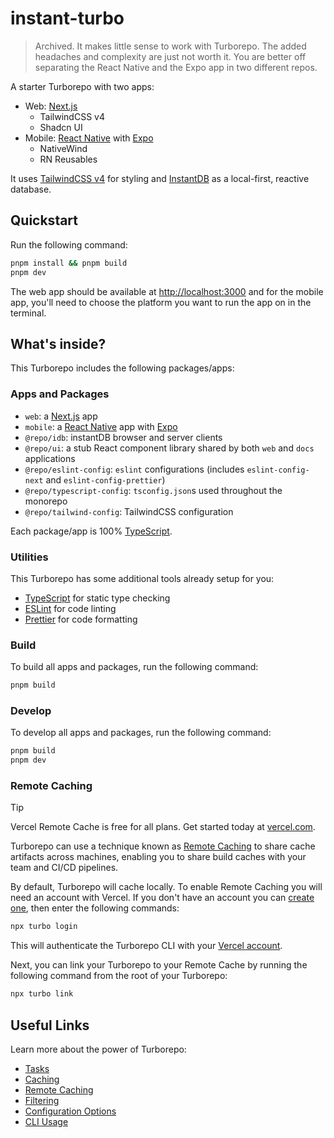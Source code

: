 # instant-turbo

> Archived. It makes little sense to work with Turborepo. The added headaches and complexity are just not worth it. You are better off separating the React Native and the Expo app in two different repos.

A starter Turborepo with two apps:

- Web: [Next.js](https://nextjs.org/)
  - TailwindCSS v4
  - Shadcn UI
- Mobile: [React Native](https://reactnative.dev/) with [Expo](https://expo.dev/)
  - NativeWind
  - RN Reusables

It uses [TailwindCSS v4](https://tailwindcss.com/) for styling and [InstantDB](https://www.instantdb.com/) as a local-first, reactive database.

## Quickstart

Run the following command:

```sh
pnpm install && pnpm build
pnpm dev
```

The web app should be available at [http://localhost:3000](http://localhost:3000) and for the mobile app, you'll need to choose the platform you want to run the app on in the terminal.

## What's inside?

This Turborepo includes the following packages/apps:

### Apps and Packages

- `web`: a [Next.js](https://nextjs.org/) app
- `mobile`: a [React Native](https://reactnative.dev/) app with [Expo](https://expo.dev/)
- `@repo/idb`: instantDB browser and server clients
- `@repo/ui`: a stub React component library shared by both `web` and `docs` applications
- `@repo/eslint-config`: `eslint` configurations (includes `eslint-config-next` and `eslint-config-prettier`)
- `@repo/typescript-config`: `tsconfig.json`s used throughout the monorepo
- `@repo/tailwind-config`: TailwindCSS configuration

Each package/app is 100% [TypeScript](https://www.typescriptlang.org/).

### Utilities

This Turborepo has some additional tools already setup for you:

- [TypeScript](https://www.typescriptlang.org/) for static type checking
- [ESLint](https://eslint.org/) for code linting
- [Prettier](https://prettier.io) for code formatting

### Build

To build all apps and packages, run the following command:

```sh
pnpm build
```

### Develop

To develop all apps and packages, run the following command:

```sh
pnpm build
pnpm dev
```

### Remote Caching

> [!TIP]
> Vercel Remote Cache is free for all plans. Get started today at [vercel.com](https://vercel.com/signup?/signup?utm_source=remote-cache-sdk&utm_campaign=free_remote_cache).

Turborepo can use a technique known as [Remote Caching](https://turbo.build/repo/docs/core-concepts/remote-caching) to share cache artifacts across machines, enabling you to share build caches with your team and CI/CD pipelines.

By default, Turborepo will cache locally. To enable Remote Caching you will need an account with Vercel. If you don't have an account you can [create one](https://vercel.com/signup?utm_source=turborepo-examples), then enter the following commands:

```sh
npx turbo login
```

This will authenticate the Turborepo CLI with your [Vercel account](https://vercel.com/docs/concepts/personal-accounts/overview).

Next, you can link your Turborepo to your Remote Cache by running the following command from the root of your Turborepo:

```sh
npx turbo link
```

## Useful Links

Learn more about the power of Turborepo:

- [Tasks](https://turbo.build/repo/docs/core-concepts/monorepos/running-tasks)
- [Caching](https://turbo.build/repo/docs/core-concepts/caching)
- [Remote Caching](https://turbo.build/repo/docs/core-concepts/remote-caching)
- [Filtering](https://turbo.build/repo/docs/core-concepts/monorepos/filtering)
- [Configuration Options](https://turbo.build/repo/docs/reference/configuration)
- [CLI Usage](https://turbo.build/repo/docs/reference/command-line-reference)
